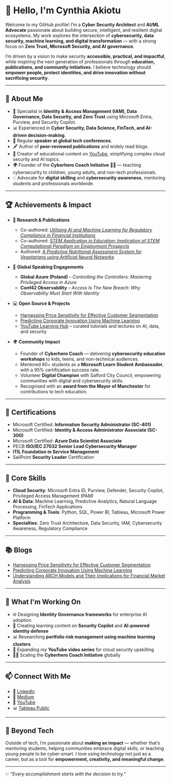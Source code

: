 # 👋 Hello, I'm Cynthia Akiotu  

Welcome to my GitHub profile! I’m a **Cyber Security Architect** and **AI/ML Advocate** passionate about building secure, intelligent, and resilient digital ecosystems. My work explores the intersection of **cybersecurity, data security, machine learning, and digital transformation** — with a strong focus on **Zero Trust, Microsoft Security, and AI governance**.  

I’m driven by a vision to make security **accessible, practical, and impactful**, while inspiring the next generation of professionals through **education, publications, and community initiatives**. I believe technology should **empower people, protect identities, and drive innovation without sacrificing security**.  

---

## 🚀 About Me  

- 🔐 Specialist in **Identity & Access Management (IAM), Data Governance, Data Security, and Zero Trust** using Microsoft Entra, Purview, and Security Copilot.  
- 📊 Experienced in **Cyber Security, Data Science, FinTech, and AI-driven decision-making**.  
- 🎤 Regular **speaker at global tech conferences**.  
- 🖋️ Author of **peer-reviewed publications** and widely read blogs.  
- 🎥 Creator of educational content on [YouTube](https://www.youtube.com/@CynthiaTheDataTechie), simplifying complex cloud security and AI topics.  
- 🌍 Founder of the **Cyberhero Coach Initiative** 🦸‍♀️ — teaching cybersecurity to children, young adults, and non-tech professionals.  
- 💡 Advocate for **digital skilling** and **cybersecurity awareness**, mentoring students and professionals worldwide.  

---

## 🏆 Achievements & Impact  

- 📃 **Research & Publications**  
  - Co-authored: *[Utilising AI and Machine Learning for Regulatory Compliance in Financial Institutions](https://doi.org/10.4018/979-8-3693-5966-2.ch010)*  
  - Co-authored: *[STEM Application in Education: Implication of STEM Computational Paradigm on Employment Prospects](https://www.ajol.info/index.php/hpjsmt/article/view/286882)*  
  - Authored: *[A Predictive Nutritional Assessment System for Vegetarians using Artificial Neural Networks](https://faith.futuretechsci.org/index.php/FAITH/article/view/117)*  

- 🎤 **Global Speaking Engagements**  
  - **Global Azure (Poland)** – *Controlling the Controllers: Mastering Privileged Access in Azure*  
  - **Conf42 Observability** – *Access Is The New Breach: Why Observability Must Start With Identity*  
  

- 💻 **Open Source & Projects**  
  - [Harnessing Price Sensitivity for Effective Customer Segmentation](https://github.com/CynthiaTheDataTechie/customer-segmentation)  
  - [Predicting Corporate Innovation Using Machine Learning](https://github.com/CynthiaTheDataTechie/predicting-corporate-innovation)  
  - [YouTube Learning Hub](https://github.com/CynthiaTheDataTechie/Youtube-Lectures) – curated tutorials and lectures on AI, data, and security  

- 🌍 **Community Impact**  
  - Founder of **Cyberhero Coach** — delivering **cybersecurity education workshops** to kids, teens, and non-technical audiences.  
  - Mentored 60+ students as a **Microsoft Learn Student Ambassador**, with a 95% certification success rate.  
  - Volunteer **Digital Champion** with Salford City Council, empowering communities with digital and cybersecurity skills.  
  - Recognised with an **award from the Mayor of Manchester** for contributions to tech education.  

---

## 🏅 Certifications  

- Microsoft Certified: **Information Security Administrator (SC-401)**  
- Microsoft Certified: **Identity & Access Administrator Associate (SC-300)**  
- Microsoft Certified: **Azure Data Scientist Associate**  
- PECB **ISO/IEC 27032 Senior Lead Cybersecurity Manager**  
- **ITIL Foundation in Service Management**  
- SailPoint **Security Leader** Certification  

---

## 💼 Core Skills  

- **Cloud Security**: Microsoft Entra ID, Purview, Defender, Security Copilot, Privileged Access Management (PAM)  
- **AI & Data**: Machine Learning, Predictive Analytics, Natural Language Processing, FinTech Applications  
- **Programming & Tools**: Python, SQL, Power BI, Tableau, Microsoft Power Platform  
- **Specialties**: Zero Trust Architecture, Data Security, IAM, Cybersecurity Awareness, Regulatory Compliance  

---

## 📚 Blogs  

- [Harnessing Price Sensitivity for Effective Customer Segmentation](https://medium.com/@cynthiaakiotu/harnessing-price-sensitivity-for-effective-customer-segmentation-with-k-means-clustering-c08ccc2a5e6e)  
- [Predicting Corporate Innovation Using Machine Learning](https://medium.com/@cynthiaakiotu/predicting-corporate-innovation-a-comparative-study-of-logistic-regression-and-random-forest-4cb12ecb9a24)  
- [Understanding ARCH Models and Their Implications for Financial Market Analysis](https://medium.com/@cynthiaakiotu/understanding-arch-models-and-their-implications-for-financial-market-analysis)  

---

## 🎯 What I'm Working On  

- 🌐 Designing **Identity Governance frameworks** for enterprise AI adoption  
- 🚀 Creating learning content on **Security Copilot** and **AI-powered identity defense**  
- 📊 Researching **portfolio risk management using machine learning clusters**  
- 🎥 Expanding my **YouTube video series** for cloud security upskilling  
- 🦸‍♀️ Scaling the **Cyberhero Coach Initiative** globally  

---

## 📫 Connect With Me  

- 💼 [LinkedIn](https://www.linkedin.com/in/cynthia-akiotu-7b695aa9/)  
- 📝 [Medium](https://medium.com/@cynthiaakiotu)  
- 🎥 [YouTube](https://www.youtube.com/@CynthiaTheDataTechie)  
- 📊 [Tableau Public](https://public.tableau.com/app/profile/cynthia.a4553/viz/)  

---

## 🌟 Beyond Tech  

Outside of tech, I’m passionate about **making an impact** — whether that’s mentoring students, helping communities embrace digital skills, or teaching young people to be cyber-smart. I love using technology not just as a career, but as a tool for **empowerment, creativity, and meaningful change**.  

---

✨ *“Every accomplishment starts with the decision to try.”*  
